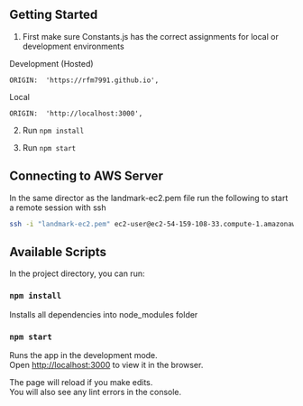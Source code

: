
## Getting Started 

1. First make sure Constants.js has the correct assignments for local or development environments 

Development (Hosted)
```
ORIGIN:  'https://rfm7991.github.io',
```

Local 
```
ORIGIN:  'http://localhost:3000',
```

2. Run `npm install`

3. Run `npm start`

## Connecting to AWS Server 

In the same director as the landmark-ec2.pem file run the following to start a remote session with ssh

```bash
ssh -i "landmark-ec2.pem" ec2-user@ec2-54-159-108-33.compute-1.amazonaws.com
``` 

## Available Scripts

In the project directory, you can run:

### `npm install`

Installs all dependencies into node_modules folder

### `npm start`

Runs the app in the development mode.<br>
Open [http://localhost:3000](http://localhost:3000) to view it in the browser.

The page will reload if you make edits.<br>
You will also see any lint errors in the console.

